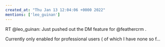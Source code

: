 ```yaml
---
created_at: "Thu Jan 13 12:04:06 +0000 2022"
mentions: ['leo_guinan']
---
```


RT @leo_guinan: Just pushed out the DM feature for @feathercrm .

Currently only enabled for professional users ( of which I have none so f…